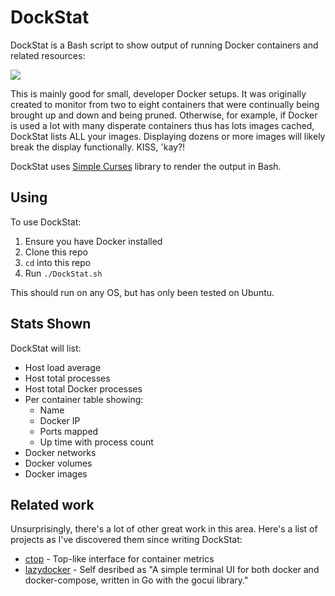 # DockStat

DockStat is a Bash script to show output of running Docker containers and related resources:

![](./DockStat.png?1.1.0)

This is mainly good for small, developer Docker setups.  It was originally created to monitor from two to eight containers that were continually being brought up and down and being pruned.  Otherwise, for example, if Docker is used a lot with many disperate containers thus has lots images cached, DockStat lists ALL your images.  Displaying dozens or more images will likely break the display functionally.  KISS, 'kay?!


DockStat uses [Simple Curses](https://github.com/metal3d/bashsimplecurses/) library to render the output in Bash.

## Using

To use DockStat:
1. Ensure you have Docker installed
1. Clone this repo
1. `cd` into this repo
1. Run `./DockStat.sh`

This should run on any OS, but has only been tested on Ubuntu.

## Stats Shown

DockStat will list:
* Host load average
* Host total processes
* Host total Docker processes
* Per container table showing:
    * Name
    * Docker IP
    * Ports mapped
    * Up time with process count
* Docker networks
* Docker volumes
* Docker images

## Related work

Unsurprisingly, there's a lot of other great work in this area.  Here's a list of projects as I've discovered them since writing DockStat:

* [ctop](https://github.com/bcicen/ctop) - Top-like interface for container metrics
* [lazydocker](https://github.com/jesseduffield/lazydocker) - Self desribed as "A simple terminal UI for both docker and docker-compose, written in Go with the gocui library."
